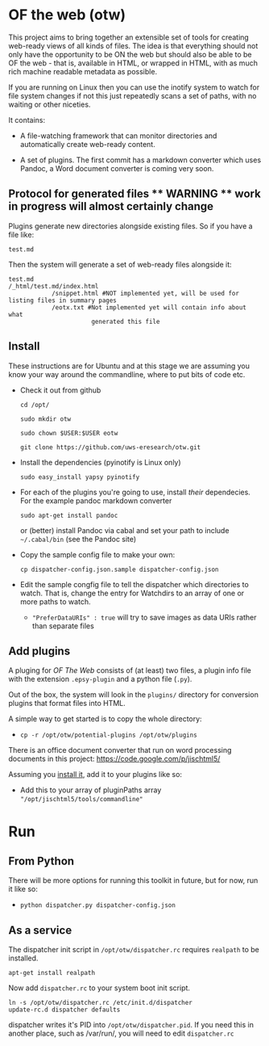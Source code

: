 #  OF the web (otw)

This project aims to bring together an extensible set of tools for creating web-ready views of all kinds of files. The idea is that everything should not only have the opportunity to be ON the web but should also be able to be OF the web - that is, available in HTML, or wrapped in HTML, with as much rich machine readable metadata as possible.

If you are running on Linux then you can use the inotify system to watch for file system changes  if not this just repeatedly scans a set of paths, with no waiting or other niceties.


It contains:
* A file-watching framework that can monitor directories and automatically create web-ready content.

* A set of plugins. The first commit has a markdown converter which uses Pandoc, a Word document converter is coming very soon.

## Protocol for generated files ** WARNING ** work in progress will almost certainly change

Plugins generate new directories alongside existing files. So if you have a file like:

```
test.md
```

Then the system will generate a set of web-ready files alongside it:

```
test.md
/_html/test.md/index.html
            /snippet.html #NOT implemented yet, will be used for listing files in summary pages
            /eotx.txt #Not implemented yet will contain info about what 
                       generated this file  
```

## Install

These instructions are for Ubuntu and at this stage we are assuming you know your way around the commandline, where to put bits of code etc. 


* Check it out from github

    ```cd /opt/```

	```sudo mkdir otw```

	```sudo chown $USER:$USER eotw```

    ```git clone https://github.com/uws-eresearch/otw.git```

* Install the dependencies (pyinotify is Linux only)

    ```sudo easy_install yapsy pyinotify ```

* For each of the plugins you're going to use, install _their_ dependecies. For the example pandoc markdown converter

    ```sudo apt-get install pandoc``` 

    or (better) install Pandoc via cabal and set your path to include ```~/.cabal/bin``` (see the Pandoc site)

* Copy the sample config file to make your own:

    ```cp dispatcher-config.json.sample dispatcher-config.json```

* Edit the sample congfig file to tell the dispatcher which directories to watch. That is, change the entry for Watchdirs to an array of one or more paths to watch.
  * ```"PreferDataURIs" : true``` will try to save images as data URIs rather than separate files 

## Add plugins

A pluging for _OF The Web_ consists of (at least) two files, a plugin info file with the extension ```.epsy-plugin``` and a python file (```.py```).

Out of the box, the system will look in the ```plugins/``` directory for conversion plugins that format files into HTML.

A simple way to get started is to copy the whole directory:

 * ```cp -r /opt/otw/potential-plugins /opt/otw/plugins```
    
There is an office document converter that run on word processing documents in this project: https://code.google.com/p/jischtml5/

Assuming you [install it](https://code.google.com/p/jischtml5/wiki/WordDownCommandlineOpenOffice), add it to your plugins like so:
  * Add this to your array of pluginPaths array ```"/opt/jischtml5/tools/commandline"```

# Run 

## From Python

There will be more options for running this toolkit in future, but for now, run it like so:

 *  ```python dispatcher.py dispatcher-config.json```
 
## As a service 

The dispatcher init script in ```/opt/otw/dispatcher.rc``` requires ```realpath``` to be installed.

```
apt-get install realpath
```

Now add ```dispatcher.rc``` to your system boot init script.

```
ln -s /opt/otw/dispatcher.rc /etc/init.d/dispatcher
update-rc.d dispatcher defaults
```

dispatcher writes it's PID into ```/opt/otw/dispatcher.pid```. If you need this
in another place, such as /var/run/, you will need to edit ```dispatcher.rc```


